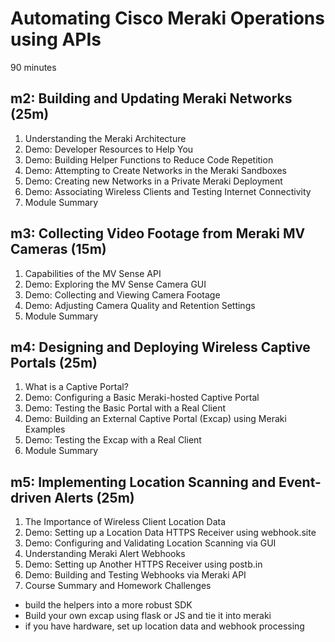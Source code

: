 # Automating Cisco Meraki Operations using APIs
90 minutes

## m2: Building and Updating Meraki Networks (25m)
1. Understanding the Meraki Architecture
2. Demo: Developer Resources to Help You
3. Demo: Building Helper Functions to Reduce Code Repetition
4. Demo: Attempting to Create Networks in the Meraki Sandboxes
5. Demo: Creating new Networks in a Private Meraki Deployment
6. Demo: Associating Wireless Clients and Testing Internet Connectivity
7. Module Summary

## m3: Collecting Video Footage from Meraki MV Cameras (15m)
1. Capabilities of the MV Sense API
2. Demo: Exploring the MV Sense Camera GUI
3. Demo: Collecting and Viewing Camera Footage
4. Demo: Adjusting Camera Quality and Retention Settings
5. Module Summary

## m4: Designing and Deploying Wireless Captive Portals (25m)
1. What is a Captive Portal?
2. Demo: Configuring a Basic Meraki-hosted Captive Portal
3. Demo: Testing the Basic Portal with a Real Client
4. Demo: Building an External Captive Portal (Excap) using Meraki Examples
5. Demo: Testing the Excap with a Real Client
6. Module Summary

## m5: Implementing Location Scanning and Event-driven Alerts (25m)
1. The Importance of Wireless Client Location Data
2. Demo: Setting up a Location Data HTTPS Receiver using webhook.site
3. Demo: Configuring and Validating Location Scanning via GUI
4. Understanding Meraki Alert Webhooks
5. Demo: Setting up Another HTTPS Receiver using postb.in
6. Demo: Building and Testing Webhooks via Meraki API
7. Course Summary and Homework Challenges
  - build the helpers into a more robust SDK
  - Build your own excap using flask or JS and tie it into meraki
  - if you have hardware, set up location data and webhook processing

